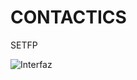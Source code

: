 # CONTACTICS
SETFP <br/>

![Interfaz](https://user-images.githubusercontent.com/34227479/103955320-a0d90780-510b-11eb-947c-5273501128f2.jpg)
